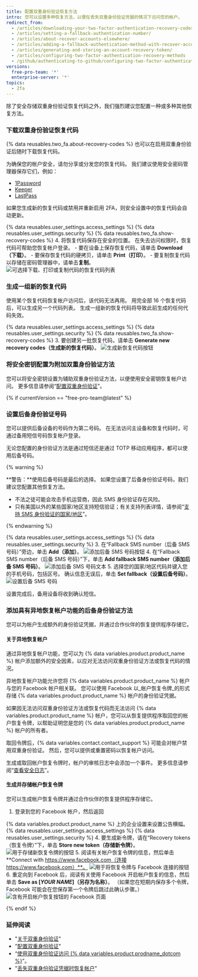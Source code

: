 ```yaml
---
title: 配置双重身份验证恢复方法
intro: 您可以设置多种恢复方法，以便在丢失双重身份验证凭据的情况下访问您的帐户。
redirect_from:
  - /articles/downloading-your-two-factor-authentication-recovery-codes/
  - /articles/setting-a-fallback-authentication-number/
  - /articles/about-recover-accounts-elsewhere/
  - /articles/adding-a-fallback-authentication-method-with-recover-accounts-elsewhere/
  - /articles/generating-and-storing-an-account-recovery-token/
  - /articles/configuring-two-factor-authentication-recovery-methods
  - /github/authenticating-to-github/configuring-two-factor-authentication-recovery-methods
versions:
  free-pro-team: '*'
  enterprise-server: '*'
topics:
  - 2fa
---
```

除了安全存储双重身份验证恢复代码之外，我们强烈建议您配置一种或多种其他恢复方法。

### 下载双重身份验证恢复代码

{% data reusables.two_fa.about-recovery-codes %} 也可以在启用双重身份验证后随时下载恢复代码。

为确保您的帐户安全，请勿分享或分发您的恢复代码。 我们建议使用安全密码管理器保存它们，例如：
- [1Password](https://1password.com/)
- [Keeper](https://keepersecurity.com/)
- [LastPass](https://lastpass.com/)

如果您生成新的恢复代码或禁用并重新启用 2FA，则安全设置中的恢复代码会自动更新。

{% data reusables.user_settings.access_settings %}
{% data reusables.user_settings.security %}
{% data reusables.two_fa.show-recovery-codes %}
4. 将恢复代码保存在安全的位置。 在失去访问权限时，恢复代码可帮助您恢复帐户登录。
    - 要在设备上保存恢复代码，请单击 **Download（下载）**。
    - 要保存恢复代码的硬拷贝，请单击 **Print（打印）**。
    - 要复制恢复代码以存储在密码管理器中，请单击**复制**。 ![可选择下载、打印或复制代码的恢复代码列表](/assets/images/help/2fa/download-print-or-copy-recovery-codes-before-continuing.png)

### 生成一组新的恢复代码

使用某个恢复代码恢复帐户访问后，该代码无法再用。 用完全部 16 个恢复代码后，可以生成另一个代码列表。 生成一组新的恢复代码将导致此前生成的任何代码失效。

{% data reusables.user_settings.access_settings %}
{% data reusables.user_settings.security %}
{% data reusables.two_fa.show-recovery-codes %}
3. 要创建另一批恢复代码，请单击 **Generate new recovery codes（生成新的恢复代码）**。 ![生成新恢复代码按钮](/assets/images/help/2fa/generate-new-recovery-codes.png)

### 将安全密钥配置为附加双重身份验证方法

您可以将安全密钥设置为辅助双重身份验证方法，以便使用安全密钥恢复帐户访问。 更多信息请参阅“[配置双重身份验证](/articles/configuring-two-factor-authentication#configuring-two-factor-authentication-using-a-security-key)”。

{% if currentVersion == "free-pro-team@latest" %}

### 设置后备身份验证号码

您可以提供后备设备的号码作为第二号码。 在无法访问主设备和恢复代码时，可通过备用短信号码恢复帐户登录。

无论您配置的身份验证方法是通过短信还是通过 TOTP 移动应用程序，都可以使用后备号码。

{% warning %}

**警告：**使用后备号码是最后的选择。 如果您设置了后备身份验证号码，我们建议您配置其他恢复方法。
- 不法之徒可能会攻击手机运营商，因此 SMS 身份验证存在风险。
- 只有美国以外的某些国家/地区支持短信验证；有关支持列表详情，请参阅“[支持 SMS 身份验证的国家/地区](/articles/countries-where-sms-authentication-is-supported)”。

{% endwarning %}

{% data reusables.user_settings.access_settings %}
{% data reusables.user_settings.security %}
3. 在“Fallback SMS number（后备 SMS 号码）”旁边，单击 **Add（添加）**。 ![添加后备 SMS 号码按钮](/assets/images/help/2fa/add-fallback-sms-number-button.png)
4. 在“Fallback SMS number（后备 SMS 号码）”下，单击 **Add fallback SMS number（添加后备 SMS 号码）**。 ![添加后备 SMS 号码文本](/assets/images/help/2fa/add_fallback_sms_number_text.png)
5. 选择您的国家/地区代码并键入您的手机号码，包括区号。 确认信息无误后，单击 **Set fallback（设置后备号码）**。 ![设置后备 SMS 号码](/assets/images/help/2fa/2fa-fallback-number.png)

设置完成后，备用设备将收到确认短信。

### 添加具有异地恢复帐户功能的后备身份验证方法

您可以为帐户生成额外的身份验证凭据，并通过合作伙伴的恢复提供程序存储它。

#### 关于异地恢复帐户

通过异地恢复帐户功能，您可以为 {% data variables.product.product_name %} 帐户添加额外的安全因素，以应对无法访问双重身份验证方法或恢复代码的情况。

异地恢复帐户功能允许您将 {% data variables.product.product_name %} 帐户与您的 Facebook 帐户相关联。 您可以使用 Facebook 以_帐户恢复令牌_的形式存储 {% data variables.product.product_name %} 帐户的身份验证凭据。

如果因无法访问双重身份验证方法或恢复代码而无法访问 {% data variables.product.product_name %} 帐户，您可以从恢复提供程序取回您的帐户恢复令牌，以帮助证明您是您的 {% data variables.product.product_name %} 帐户的所有者。

取回令牌后，{% data variables.contact.contact_support %} 可能会对帐户禁用双重身份验证。 然后，您可以提供或重置密码以恢复帐户访问。

生成或取回帐户恢复令牌时，帐户的审核日志中会添加一个事件。 更多信息请参阅“[查看安全日志](/articles/reviewing-your-security-log)”。

#### 生成并存储帐户恢复令牌

您可以生成帐户恢复令牌并通过合作伙伴的恢复提供程序存储它。

1. 登录到您的 Facebook 帐户，然后返回

{% data variables.product.product_name %} 上的企业设置来设置公告横幅。
{% data reusables.user_settings.access_settings %}
{% data reusables.user_settings.security %}
4. 要生成新令牌，请在“Recovery tokens（恢复令牌）”下，单击 **Store new token（存储新令牌）**。 ![用于存储新恢复令牌的按钮](/assets/images/help/settings/store-new-recovery-token.png)
5. 阅读有关帐户恢复令牌的信息，然后单击 **Connect with https://www.facebook.com（连接 https://www.facebook.com）**。 ![用于将恢复令牌与 Facebook 连接的按钮](/assets/images/help/settings/connect-recovery-token-with-facebook.png)
6. 重定向到 Facebook 后，阅读有关使用 Facebook 开启帐户恢复的信息，然后单击 **Save as [_YOUR NAME_]（另存为名称）**。 （如果您在短期内保存多个令牌，Facebook 可能会在您保存第一个令牌后跳过此确认步骤。） ![含有开启帐户恢复按钮的 Facebook 页面](/assets/images/help/settings/security-turn-on-rae-facebook.png)

{% endif %}

### 延伸阅读

- "[关于双重身份验证](/articles/about-two-factor-authentication)"
- "[配置双重身份验证](/articles/configuring-two-factor-authentication)"
- “[使用双重身份验证访问 {% data variables.product.prodname_dotcom %}](/articles/accessing-github-using-two-factor-authentication)”。
- "[丢失双重身份验证凭据时恢复帐户](/articles/recovering-your-account-if-you-lose-your-2fa-credentials)"
